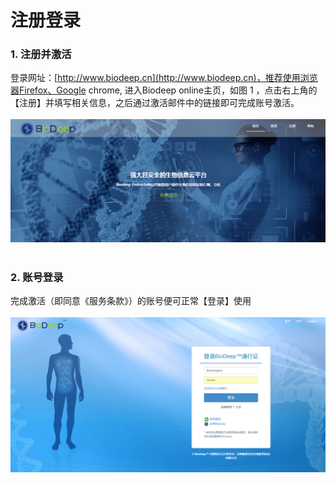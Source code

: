 <!-- 注册登录 -->

# 注册登录

### **1. 注册并激活**

登录网址：[http://www.biodeep.cn](http://www.biodeep.cn)，推荐使用浏览器Firefox、Google chrome, 进入Biodeep online主页，如图 1 ，点击右上角的【注册】并填写相关信息，之后通过激活邮件中的链接即可完成账号激活。
<br/>
<br/>
![](images/sign_up.png)
<br/>
<br/>

### **2. 账号登录**

完成激活（即同意《服务条款》）的账号便可正常【登录】使用
<br/>
<br/>
![](images/sign_in.png)
<br/>
<br/>